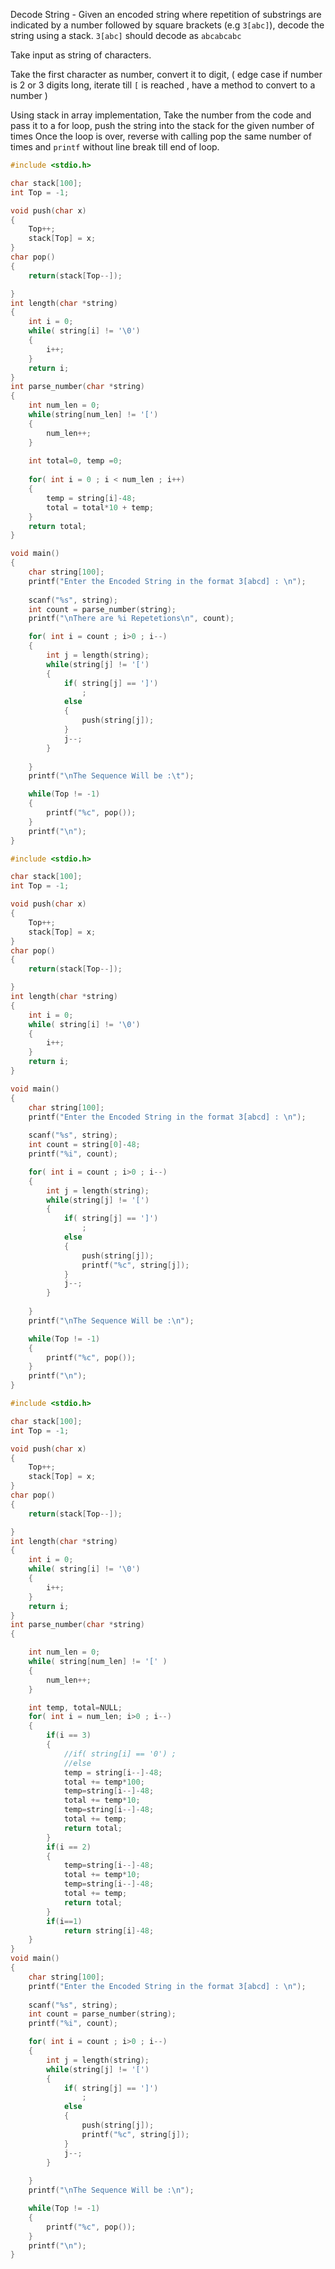 Decode String - Given an encoded string where repetition of substrings are indicated by a number followed by square brackets (e.g `3[abc]`), decode the string using a stack.
`3[abc]` should decode as `abcabcabc`


Take input as string of characters.

Take the first character as number, convert it to digit, 
( edge case if number is 2 or 3 digits long, iterate till `[` is reached , have a method to convert to a number )

Using stack in array implementation,
	Take the number from the code and pass it to a for loop,
	push the string into the stack for the given number of times
	Once the loop is over, reverse with calling pop the same number of times and `printf` without line break till end of loop.
```c
#include <stdio.h>

char stack[100];
int Top = -1;

void push(char x)
{
	Top++;
	stack[Top] = x;
}
char pop()
{
	return(stack[Top--]);

}
int length(char *string)
{
	int i = 0;
	while( string[i] != '\0')
	{
		i++;
	}
	return i;
}
int parse_number(char *string)
{
	int num_len = 0;
	while(string[num_len] != '[')
	{
		num_len++;
	}
	
	int total=0, temp =0;
	
	for( int i = 0 ; i < num_len ; i++)
	{
		temp = string[i]-48;
		total = total*10 + temp;
	}
	return total;
}

void main()
{
	char string[100];
	printf("Enter the Encoded String in the format 3[abcd] : \n");
	
	scanf("%s", string);
	int count = parse_number(string);
	printf("\nThere are %i Repetetions\n", count);

	for( int i = count ; i>0 ; i--)
	{
		int j = length(string);
		while(string[j] != '[')
		{
			if( string[j] == ']')
				;
			else 
			{
				push(string[j]);
			}
			j--;
		}
		
	}
	printf("\nThe Sequence Will be :\t");

	while(Top != -1)
	{
		printf("%c", pop());
	}
	printf("\n");
}
```

```c
#include <stdio.h>

char stack[100];
int Top = -1;

void push(char x)
{
	Top++;
	stack[Top] = x;
}
char pop()
{
	return(stack[Top--]);

}
int length(char *string)
{
	int i = 0;
	while( string[i] != '\0')
	{
		i++;
	}
	return i;
}

void main()
{
	char string[100];
	printf("Enter the Encoded String in the format 3[abcd] : \n");
	
	scanf("%s", string);
	int count = string[0]-48;
	printf("%i", count);

	for( int i = count ; i>0 ; i--)
	{
		int j = length(string);
		while(string[j] != '[')
		{
			if( string[j] == ']')
				;
			else 
			{
				push(string[j]);
				printf("%c", string[j]);
			}
			j--;
		}
		
	}
	printf("\nThe Sequence Will be :\n");

	while(Top != -1)
	{
		printf("%c", pop());
	}
	printf("\n");
}
```

```c
#include <stdio.h>

char stack[100];
int Top = -1;

void push(char x)
{
	Top++;
	stack[Top] = x;
}
char pop()
{
	return(stack[Top--]);

}
int length(char *string)
{
	int i = 0;
	while( string[i] != '\0')
	{
		i++;
	}
	return i;
}
int parse_number(char *string)
{    

	int num_len = 0;
	while( string[num_len] != '[' )
	{
		num_len++;
	}

	int temp, total=NULL;
	for( int i = num_len; i>0 ; i--)
	{
		if(i == 3)
		{
			//if( string[i] == '0') ;
			//else
			temp = string[i--]-48;
			total += temp*100;
			temp=string[i--]-48;
			total += temp*10;
			temp=string[i--]-48;
			total += temp;
			return total;
		}
		if(i == 2)
		{
			temp=string[i--]-48;
			total += temp*10;
			temp=string[i--]-48;
			total += temp;
			return total;
		}
		if(i==1)
			return string[i]-48;
	}
}
void main()
{
	char string[100];
	printf("Enter the Encoded String in the format 3[abcd] : \n");
	
	scanf("%s", string);
	int count = parse_number(string);
	printf("%i", count);

	for( int i = count ; i>0 ; i--)
	{
		int j = length(string);
		while(string[j] != '[')
		{
			if( string[j] == ']')
				;
			else 
			{
				push(string[j]);
				printf("%c", string[j]);
			}
			j--;
		}
		
	}
	printf("\nThe Sequence Will be :\n");

	while(Top != -1)
	{
		printf("%c", pop());
	}
	printf("\n");
}
```